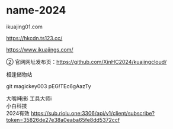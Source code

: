 # name-2024

ikuajing01.com

https://hkcdn.ts123.cc/

https://www.ikuajings.com/

② 官网网址发布页：https://github.com/XinHC2024/kuajingcloud/
 

相逢储物站

git magickey003 pEG!TEc6gAazTy

大嘴l电影  工具大师i  
小白科技  
2024有效 
https://sub.riolu.one:3306/api/v1/client/subscribe?token=35826de27e38a0eaba65fe8dd5372ccf 
